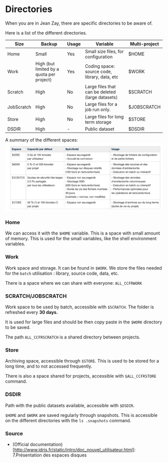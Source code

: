 # Directories

When you are in Jean Zay, there are specific directories to be aware of. 

Here is a list of the different directories.

| Size  |  Backup  | Usage |  Variable    | Multi-project | 
| -------- | -------- | -------- | -------- | -------- |
| Home    | Small   | Yes | Small size files, for configuration | $HOME   | One Home for everyone | 
| Work    | High (but limited by a quota per project) |   Yes | Coding space: source code, library, data, etc   | $WORK   | One Work per project |
| Scratch | High    | No  | Large files that can be deleted (large datasets)    | $SCRATCH    | One scratch per project | 
| JobScratch |  High |   No |  Large files for a job run only.  |    $JOBSCRATCH | One per run | 
| Store   | High    | No  | Large files for long term storage   | $STORE  | One store per project | 
| DSDIR   | High    | -   | Public dataset  | $DSDIR  | - |


A summary of the different spaces: 
![Summary spaces](../img/summary_spaces.png)

### Home

We can access it with the `$HOME` variable.
This is a space with small amount of memory. This is used for the small variables, like the shell environment variables. 

### Work

Work space and storage. It can be found in `$WORK`. We store the files needed for the `batch` utilisation : library, source code, data, etc. 

There is a space where we can share with everyone: `ALL_CCFRWORK`

### SCRATCH/JOBSCRATCH

Work space to be used by batch, accessible with `$SCRATCH`. The folder is refreshed every **30 days.** 

It is used for large files and should be then copy paste in the `$WORK` directory to be saved. 

The path `ALL_CCFRSCRATCH` is a shared directory between projects.

### Store

Archiving space, accessible through `$STORE`. This is used to be stored for a long time, and to not accessed frequently. 

There is also a space shared for projects, accessible with `$ALL_CCFRSTORE` command.

### DSDIR

Path with the public datasets available, accessible with `$DSDIR`. 

`$HOME` and `$WORK` are saved regularly through snapshots. This is accessible on the different directories with the `ls .snapshots` command. 

### Source

- (Official documentation)[http://www.idris.fr/static/intro/doc_nouvel_utilisateur.html]: 7.Présentation des espaces disques
